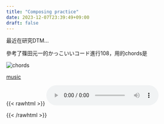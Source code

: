 ```yaml
---
title: "Composing practice"
date: 2023-12-07T23:39:49+09:00
draft: false
---
```



最近在研究DTM...

參考了篠田元一的かっこいいコード進行108，用的chords是

![chords](/Logbook/Screenshot%202023-12-07%20234244.png)

[music](/Logbook/practice-1207.wav)


{{< rawhtml >}}
<audio controls preload="auto">
    <source src="/Logbook/practice-1207.wav">
</audio>

{{< /rawhtml >}}